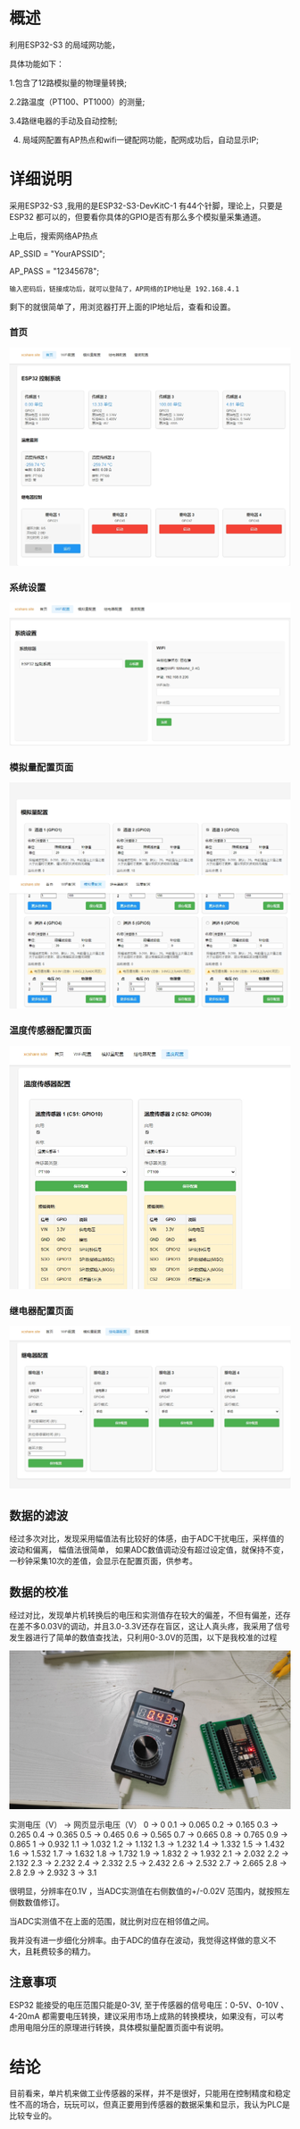 # 概述

利用ESP32-S3 的局域网功能，

具体功能如下：

1.包含了12路模拟量的物理量转换;

2.2路温度（PT100、PT1000）的测量;

3.4路继电器的手动及自动控制;

4. 局域网配置有AP热点和wifi一键配网功能，配网成功后，自动显示IP;

# 详细说明

   采用ESP32-S3 ,我用的是ESP32-S3-DevKitC-1 有44个针脚，理论上，只要是ESP32 都可以的，但要看你具体的GPIO是否有那么多个模拟量采集通道。

   上电后，搜索网络AP热点

   AP_SSID = "YourAPSSID"; 

   AP_PASS = "12345678"; 

    输入密码后，链接成功后，就可以登陆了，AP网络的IP地址是 192.168.4.1

   剩下的就很简单了，用浏览器打开上面的IP地址后，查看和设置。

### 首页

   ![首页](pic/1.jpeg)

### 系统设置

   ![系统设置](pic/2.jpeg)

### 模拟量配置页面

   ![模拟量配置页面](pic/3.jpeg)

### 温度传感器配置页面

   ![温度传感器配置页面](pic/4.jpeg)

### 继电器配置页面

   ![继电器配置页面](pic/5.jpeg)


## 数据的滤波

   经过多次对比，发现采用幅值法有比较好的体感，由于ADC干扰电压，采样值的波动和偏离， 幅值法很简单， 如果ADC数值调动没有超过设定值，就保持不变，一秒钟采集10次的差值，会显示在配置页面，供参考。

## 数据的校准

   经过对比，发现单片机转换后的电压和实测值存在较大的偏差，不但有偏差，还存在差不多0.03V的调动，并且3.0-3.3V还存在盲区，这让人真头疼，我采用了信号发生器进行了简单的数值查找法，只利用0-3.0V的范围，以下是我校准的过程

   ![校准](pic/6.jpg)

   实测电压（V） -> 网页显示电压（V）
   0	->	0
   0.1	->	0.065
   0.2	->	0.165
   0.3	->	0.265
   0.4	->	0.365
   0.5	->	0.465
   0.6	->	0.565
   0.7	->	0.665
   0.8	->	0.765
   0.9	->	0.865
   1	->	0.932
   1.1	->	1.032
   1.2	->	1.132
   1.3	->	1.232
   1.4	->	1.332
   1.5	->	1.432 
   1.6	->	1.532
   1.7	->	1.632
   1.8	->	1.732
   1.9	->	1.832
   2	->	1.932
   2.1	->	2.032
   2.2	->	2.132
   2.3	->	2.232
   2.4	->	2.332 
   2.5	->	2.432
   2.6	->	2.532
   2.7	->	2.665
   2.8	->	2.8
   2.9	->	2.932
   3	->	3.1

   很明显，分辨率在0.1V ，当ADC实测值在右侧数值的+/-0.02V 范围内，就按照左侧数数值修订。

   当ADC实测值不在上面的范围，就比例对应在相邻值之间。

   

   我并没有进一步细化分辨率。由于ADC的值存在波动，我觉得这样做的意义不大，且耗费较多的精力。

   

## 注意事项

   ESP32 能接受的电压范围只能是0-3V,  至于传感器的信号电压：0-5V、0-10V 、4-20mA 都需要电压转换，建议采用市场上成熟的转换模块，如果没有，可以考虑用电阻分压的原理进行转换，具体模拟量配置页面中有说明。

   

# 结论

   

   目前看来，单片机来做工业传感器的采样，并不是很好，只能用在控制精度和稳定性不高的场合，玩玩可以，但真正要用到传感器的数据采集和显示，我认为PLC是比较专业的。

   
